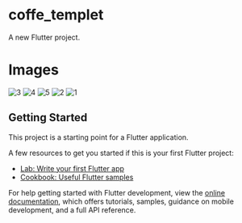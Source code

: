 # coffe_templet

A new Flutter project.

# Images 
![3](https://github.com/AbdAlhadi1/Flutter_Coffee_Template/assets/120032556/78f051f3-d34a-4388-9b09-4b28350cdedc)
![4](https://github.com/AbdAlhadi1/Flutter_Coffee_Template/assets/120032556/ada4da75-f484-4668-a1b1-3e45be36025e)
![5](https://github.com/AbdAlhadi1/Flutter_Coffee_Template/assets/120032556/12e78e19-307c-44c5-83a6-08712e99be3b)
![2](https://github.com/AbdAlhadi1/Flutter_Coffee_Template/assets/120032556/034dca20-1e8b-4ddf-b604-3f4830c46731)
![1](https://github.com/AbdAlhadi1/Flutter_Coffee_Template/assets/120032556/86af30dd-6a84-4fd7-a4f8-c97cbc1780ba)



## Getting Started

This project is a starting point for a Flutter application.

A few resources to get you started if this is your first Flutter project:

- [Lab: Write your first Flutter app](https://docs.flutter.dev/get-started/codelab)
- [Cookbook: Useful Flutter samples](https://docs.flutter.dev/cookbook)

For help getting started with Flutter development, view the
[online documentation](https://docs.flutter.dev/), which offers tutorials,
samples, guidance on mobile development, and a full API reference.

